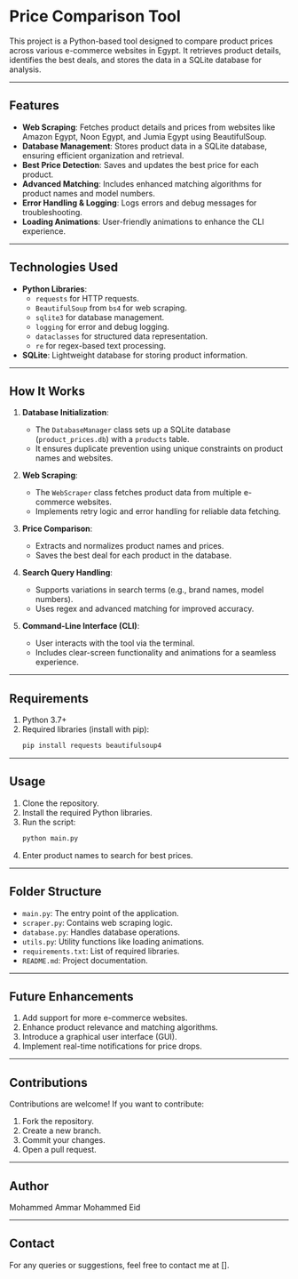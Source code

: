 # Price Comparison Tool

This project is a Python-based tool designed to compare product prices across various e-commerce websites in Egypt. It retrieves product details, identifies the best deals, and stores the data in a SQLite database for analysis.

---

## Features

- **Web Scraping**: Fetches product details and prices from websites like Amazon Egypt, Noon Egypt, and Jumia Egypt using BeautifulSoup.
- **Database Management**: Stores product data in a SQLite database, ensuring efficient organization and retrieval.
- **Best Price Detection**: Saves and updates the best price for each product.
- **Advanced Matching**: Includes enhanced matching algorithms for product names and model numbers.
- **Error Handling & Logging**: Logs errors and debug messages for troubleshooting.
- **Loading Animations**: User-friendly animations to enhance the CLI experience.

---

## Technologies Used

- **Python Libraries**:
  - `requests` for HTTP requests.
  - `BeautifulSoup` from `bs4` for web scraping.
  - `sqlite3` for database management.
  - `logging` for error and debug logging.
  - `dataclasses` for structured data representation.
  - `re` for regex-based text processing.
- **SQLite**: Lightweight database for storing product information.

---

## How It Works

1. **Database Initialization**:
   - The `DatabaseManager` class sets up a SQLite database (`product_prices.db`) with a `products` table.
   - It ensures duplicate prevention using unique constraints on product names and websites.

2. **Web Scraping**:
   - The `WebScraper` class fetches product data from multiple e-commerce websites.
   - Implements retry logic and error handling for reliable data fetching.

3. **Price Comparison**:
   - Extracts and normalizes product names and prices.
   - Saves the best deal for each product in the database.

4. **Search Query Handling**:
   - Supports variations in search terms (e.g., brand names, model numbers).
   - Uses regex and advanced matching for improved accuracy.

5. **Command-Line Interface (CLI)**:
   - User interacts with the tool via the terminal.
   - Includes clear-screen functionality and animations for a seamless experience.

---

## Requirements

1. Python 3.7+
2. Required libraries (install with pip):
   ```bash
   pip install requests beautifulsoup4
   ```

---

## Usage

1. Clone the repository.
2. Install the required Python libraries.
3. Run the script:
   ```bash
   python main.py
   ```
4. Enter product names to search for best prices.

---

## Folder Structure

- `main.py`: The entry point of the application.
- `scraper.py`: Contains web scraping logic.
- `database.py`: Handles database operations.
- `utils.py`: Utility functions like loading animations.
- `requirements.txt`: List of required libraries.
- `README.md`: Project documentation.

---

## Future Enhancements

1. Add support for more e-commerce websites.
2. Enhance product relevance and matching algorithms.
3. Introduce a graphical user interface (GUI).
4. Implement real-time notifications for price drops.

---

## Contributions

Contributions are welcome! If you want to contribute:

1. Fork the repository.
2. Create a new branch.
3. Commit your changes.
4. Open a pull request.

---

## Author

Mohammed Ammar Mohammed Eid

---

## Contact

For any queries or suggestions, feel free to contact me at [].


